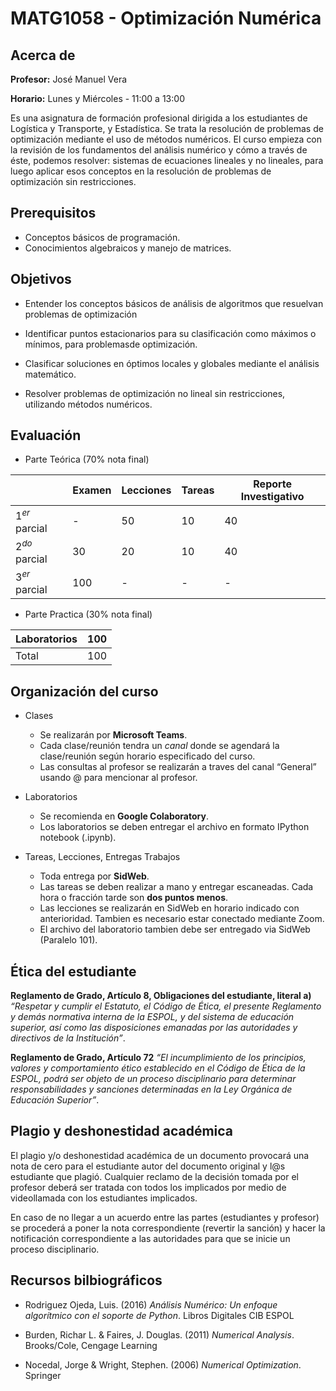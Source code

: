 # MATG1058 - Optimización Numérica

## Acerca de

**Profesor:** José Manuel Vera

**Horario:** Lunes y Miércoles - 11:00 a 13:00

Es una asignatura de formación profesional dirigida a los estudiantes de Logística y Transporte, y Estadística. Se trata la resolución de problemas de optimización mediante el uso de métodos numéricos. El curso empieza con la revisión de los fundamentos del análisis numérico y cómo a través de éste, podemos resolver: sistemas de ecuaciones lineales y no lineales, para luego aplicar esos conceptos en la resolución de problemas de optimización sin restricciones.

## Prerequisitos

- Conceptos básicos de programación.
- Conocimientos algebraicos y manejo de matrices.

## Objetivos

- Entender los conceptos básicos de análisis de algoritmos que resuelvan problemas de optimización

- Identificar puntos estacionarios para su clasificación como máximos o mínimos, para problemasde optimización.

- Clasificar soluciones en óptimos locales y globales mediante el análisis matemático.

- Resolver problemas de optimización no lineal sin restricciones, utilizando métodos numéricos.

## Evaluación

- Parte Teórica (70% nota final)

| | Examen | Lecciones | Tareas | Reporte Investigativo |
| --- | --- | --- | --- | --- | 
|$1^{er}$ parcial| - | 50 | 10 | 40 |
|$2^{do}$ parcial| 30 | 20 | 10 | 40 |
|$3^{er}$ parcial | 100 | - | - | - |

- Parte Practica (30% nota final)

| Laboratorios | 100 |
| --- | --- |
|Total | 100 |

## Organización del curso

- Clases

    - Se realizarán por **Microsoft Teams**.
    - Cada clase/reunión tendra un *canal* donde se agendará la clase/reunión según horario especificado del curso.
    - Las consultas al profesor se realizarán a traves del canal “General” usando @ para mencionar al profesor.

- Laboratorios
    - Se recomienda en **Google Colaboratory**.
    - Los laboratorios se deben entregar el archivo en formato IPython notebook (.ipynb).

- Tareas, Lecciones, Entregas Trabajos
    - Toda entrega por **SidWeb**.
    - Las tareas se deben realizar a mano y entregar escaneadas. Cada hora o fracción tarde son **dos puntos menos**.
    - Las lecciones se realizarán en SidWeb en horario indicado con anterioridad. Tambien es necesario estar conectado mediante Zoom.
    - El archivo del laboratorio tambien debe ser entregado via SidWeb (Paralelo 101).

## Ética del estudiante

**Reglamento de Grado, Artículo 8, Obligaciones del estudiante, literal a)**
*“Respetar y cumplir el Estatuto, el Código de Ética, el presente Reglamento y demás normativa interna de la ESPOL, y del sistema de educación superior, así como las disposiciones emanadas por las autoridades y directivos de la Institución”*.


**Reglamento de Grado, Artículo 72**
*“El incumplimiento de los principios, valores y comportamiento ético establecido en el Código de Ética de la ESPOL, podrá ser objeto de un proceso disciplinario para determinar responsabilidades y sanciones determinadas en la Ley Orgánica de Educación Superior”*.

## Plagio y deshonestidad académica

El plagio y/o deshonestidad académica de un documento provocará una nota de cero para el estudiante autor del documento original y l@s estudiante que plagió. Cualquier reclamo de la decisión tomada por el profesor deberá ser tratada con todos los implicados por medio de videollamada con los estudiantes implicados.

En caso de no llegar a un acuerdo entre las partes (estudiantes y profesor) se procederá a poner la nota correspondiente (revertir la sanción) y hacer la notificación correspondiente a las autoridades para que se inicie un proceso disciplinario.

## Recursos bilbiográficos

- Rodriguez Ojeda, Luis. (2016) *Análisis Numérico: Un enfoque algorítmico con el soporte de Python*. Libros Digitales CIB ESPOL

- Burden, Richar L. $\&$ Faires, J. Douglas. (2011) *Numerical Analysis*. Brooks/Cole, Cengage Learning

- Nocedal, Jorge $\&$ Wright, Stephen. (2006) *Numerical Optimization*. Springer